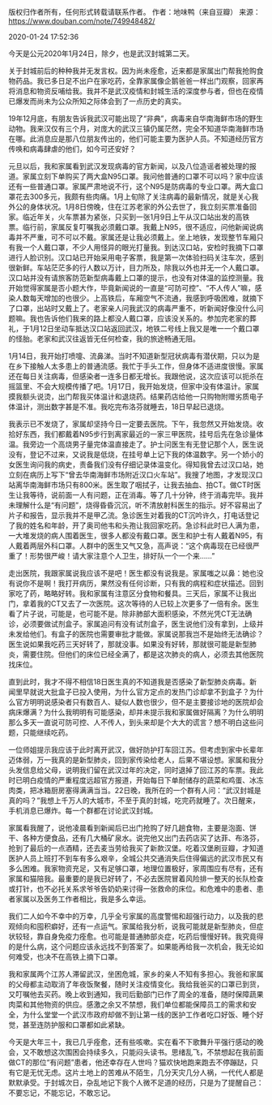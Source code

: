 版权归作者所有，任何形式转载请联系作者。
作者：地味鸭（来自豆瓣）
来源：https://www.douban.com/note/749948482/

2020-01-24 17:52:36  

今天是公元2020年1月24日，除夕，也是武汉封城第二天。  

关于封城前后的种种我并无发言权。因为尚未痊愈，近来都是家属出门帮我抢购食物药品。我已多日足不出户在家吃药，全靠家属像企鹅爸爸一样出门观察，回家再将消息和物资反哺给我。我并不是武汉疫情和封城生活的深度参与者，但也在疫情已爆发而尚未为公众所知之际体会到了一点历史的真实。

19年12月底，有朋友告诉我武汉可能出现了“非典”，病毒来自华南海鲜市场的野生动物。我来汉仅有三个月，对庞大的武汉三镇仍属茫然，完全不知道华南海鲜市场在哪。此消息应是那八位朋友传出的，他们可能主要为医护人员。不知道经历官方传唤和病毒肆虐的他们，如今可还安好？

元旦以后，我和家属看到武汉发现病毒的官方新闻，以及八位造谣者被处理的报道。家属立刻下单购买了两大盒N95口罩。我问他普通的口罩不可以吗？家中应该还有一些普通口罩。家属严肃地说不行，这个N95是防病毒的专业口罩。两大盒口罩花去300多元，我颇有些肉痛。1月上旬除了关注病毒的最新情况，就是关心我外公的身体状况。1月8日傍晚，住在江苏老家的外公去世了，我立刻买票准备回家。临近年关，火车票甚为紧张，只买到一张1月9日上午从汉口站出发的高铁票。临行前，家属反复叮嘱我必须戴口罩。我戴上N95，很不适应，问他新闻说病毒并不严重，可不可以不戴。家属还是让我必须戴上。坐上地铁，发现整节车厢只有我一个人戴口罩，不少人用怪异的眼光打量我。到达汉口站，安检时我摘下口罩进行人脸识别。汉口站已开始采用电子客票，我是第一次体验扫码关注车次，感到很新鲜。车站茫茫多的行人数以万计，目力所及，除我以外也并无一个人戴口罩。汉口站并没有请旅客防范新型病毒戴上口罩的提示，也没有对体温的监控测量。我开始觉得家属是否小题大作，毕竟新闻说的一直是“可防可控”、“不人传人”嘛，感染人数每天增加的也很少。上高铁后，车厢空气不流通，我感到呼吸困难，就摘下了口罩，出站时又戴上了。老家亲人问我武汉的病毒严重不，听新闻好像没什么问题嘛。我也告诉他们我来的路上都没人戴口罩，应该没关系的。参加完老家的葬礼，于1月12日坐动车抵达汉口站返回武汉，地铁二号线上我又是唯一一个戴口罩的怪胎。老家和武汉往返皆无任何检查，我的旅途畅通无阻。

1月14日，我开始打喷嚏、流鼻涕。当时不知道新型冠状病毒有潜伏期，只以为是在乡下接触人太多患上的普通流感。我忙于手头工作，但身体不适进度很慢。家属还在每日关注病毒，但感染者一连多日都无增长。我跟他说，这次应该可以扼杀在摇篮里、不会大规模传播了吧。1月17日，我开始发烧，但家中没有体温计。家属摸我额头说烫，出门帮我买体温计和退烧药。结果药店给他一只购物附赠劣质电子体温计，测出数字甚是不准。我吃完布洛芬就睡去，18日早起已退烧。

我表示已不发烧了，家属却坚持今日一定要去医院。下午，我忽然又开始发烧。收拾好东西，我们都戴着N95步行到离家最近的一家三甲医院，挂号后先在急诊量体温。我旁边一个高烧男子量完体温直接走了。护士问医生有无登记那个人，医生说没有，登记不过来，又说我是低烧，在挂号单上记下我的体温数字。另一个娇小的女医生询问我的病史，责备我们没有仔细记录体温变化。得知我曾去过汉口站，她立刻在病历上写下“曾去华南海鲜市场附近汉口火车站”。我搜了地图，才发现汉口站离华南海鲜市场只有800米。医生取了咽拭子，让我去抽血、拍CT。做CT时医生让我等待，说前面一人有问题，正在消毒。等了几十分钟，终于消毒完毕。我并未理解什么是“有问题”，烧得昏昏沉沉，听不清放射科医生的指示。好不容易出了片子和报告，显示我并不是甲乙流。急诊医生对着我的CT沉吟许久，打电话登记了我的姓名和年龄，开了奥司他韦和头孢让我回家吃药。急诊科此时已人满为患，一大堆发烧的病人围着医生，很多人都没有戴口罩。医生和护士有人戴着N95，有人戴着两层外科口罩。人群中的医生又气又急，高声说：“这个病毒现在已经很严重了！形势很严峻！请大家注意个人卫生，排好队一个一个来……”

走出医院，我跟家属说我应该不是吧！医生都没有说我是。家属嗤之以鼻：她也没有说你不是啊！我打开病历，果然没有任何诊断，只有我的病程和症状描述。回到家吃了药，略略好转。我和家属有注意区分食物和餐具。三天后，家属不让我出门，拿着我的CT又去了一次医院。这次等待的人已较上次更多了一倍有余。医生看了片子说，可能是，也可能不是。除非肺部大面积感染，不然光凭CT无法确诊，必须要做试剂盒子。家属追问有没有试剂盒子，医生说他们没有拿到，上级并未发给他们。有盒子的医院也需要审批才能做。家属说那我岂不是始终无法确诊？医生说如果我吃药三天好转了，那就没事。如果没有好转，那就很可能是新型肺炎，需要住院。但他们的床位已经全满了，都是这次肺炎的病人，必须去其他医院找床位。

直到此时，我才不得不相信18日医生真的不知道我是否感染了新型肺炎病毒。新闻里早就说大批盒子已投入使用，为什么官方定点的发热门诊却拿不到盒子？为什么官方明明说感染者只有数百人、疑似人数也很少，但不是主要接诊地的医院却会病床爆满？为什么我明明有可能感染，却并未提示我和家属做好隔离？为什么明明那么多天一直说可防可控、人不传人，到头来却是个大大的谎言？想不明白这些问题，只能继续吃药。

一位师姐提示我应该于此时离开武汉，做好防护打车回江苏。但考虑到家中长辈年迈体弱，万一我真的是新型肺炎，回到家传染给老人，后果不堪设想。家属和我分头发信息给父母，说明我们留在武汉过年的决定，同时退掉了回江苏的车票。我此时已明白疫情的严重程度远超官方报道，开始每日下单耐储存的蔬菜和鸡蛋、冰冻肉类，把冰箱厨房塞得满满当当。22日晚，我所在的一个群有人问：“武汉封城是真的吗？”我想上千万人的大城市，不至于真的封城，吃完药就睡了。次日醒来，手机消息已爆炸。每一个群都在讨论武汉封城。

家属看我醒了，说他凌晨看到新闻后已出门抢购了好几趟食物，主要是泡面、饼干、各种方便食品，还有几大桶矿泉水。说完他又出门去药店买了达菲、布洛芬，抢到了最后的一点酒精，还去麦当劳给我买了新款汉堡。吃着汉堡刷豆瓣，才知道医护人员上班打不到车有多么艰辛，全城公共交通消失后住得偏远的武汉市民又有多么困难。我家物资充足，又有足够口罩，地理位置极好，家周围应有尽有，还有家属和猫陪我。最重要的是我已好转了，不必去医院冒着风险排一整天的长队检查或打针，也不必托关系求爷爷告奶奶来讨得一张救命的床位。和危难中的患者、患者家属以及医务工作者相比，我是多么幸运。

我们二人如今不幸中的万幸，几乎全亏家属的高度警惕和超强行动力，以及我的悲观倾向和囤积癖好，还有一点运气。家属给我分析，说我可能就是新型肺炎，但症状较轻，靠自身免疫力痊愈。也可能是普通肺部炎症，吃药后慢慢好转。我究竟得的是什么病，这个问题应该永远找不到答案了。如果能再给我一次机会，我无论如何难受，也决不在高铁上摘下口罩。

我和家属两个江苏人滞留武汉，坐困危城，家乡的亲人不知有多担心。我爸和家属的父母都主动取消了年夜饭聚餐，随时关注疫情变化。我给我爸买的口罩已到货，又叮嘱他去买药。晚上收到通知，我司后勤部门已作了周全的准备，随时保障蔬果肉菜和其他物资的供应。感激之余又不禁想，我们单位都能保障员工的需求和安全，为什么堂堂一个武汉市政府却做不到让第一线的医护工作者吃口好饭、睡个好觉，甚至连防护服和口罩都如此紧缺。

今天是大年三十，我已几乎痊愈，还有些咳嗽。实在看不下歌舞升平强行感动的晚会，又不敢想这次围困会持续多久，只能闷头读书。思绪乱飞，不禁想起在我前面做CT的那位“有问题”患者，他还幸存在人世吗？猫欢快地跑来跑去不停蹦跶，只有它是无忧无虑。这片土地上的苦难从不陌生，几分天灾几分人祸，一代代人都是默默承受。于封城次日，杂乱地记下我个人微不足道的经历，只是为了提醒自己：不要忘记，不能忘记，不敢忘记。

